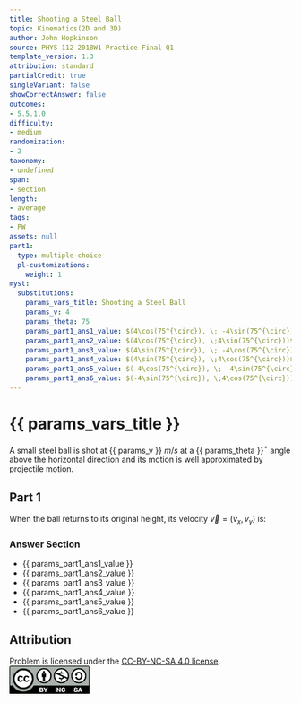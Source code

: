 ```yaml
---
title: Shooting a Steel Ball
topic: Kinematics(2D and 3D)
author: John Hopkinson
source: PHYS 112 2018W1 Practice Final Q1
template_version: 1.3
attribution: standard
partialCredit: true
singleVariant: false
showCorrectAnswer: false
outcomes:
- 5.5.1.0
difficulty:
- medium
randomization:
- 2
taxonomy:
- undefined
span:
- section
length:
- average
tags:
- PW
assets: null
part1:
  type: multiple-choice
  pl-customizations:
    weight: 1
myst:
  substitutions:
    params_vars_title: Shooting a Steel Ball
    params_v: 4
    params_theta: 75
    params_part1_ans1_value: $(4\cos(75^{\circ}), \; -4\sin(75^{\circ}))$
    params_part1_ans2_value: $(4\cos(75^{\circ}), \;4\sin(75^{\circ}))$
    params_part1_ans3_value: $(4\sin(75^{\circ}), \; -4\cos(75^{\circ}))$
    params_part1_ans4_value: $(4\sin(75^{\circ}), \;4\cos(75^{\circ}))$
    params_part1_ans5_value: $(-4\cos(75^{\circ}), \; -4\sin(75^{\circ}))$
    params_part1_ans6_value: $(-4\sin(75^{\circ}), \;4\cos(75^{\circ}))$
---
```

# {{ params_vars_title }}
A small steel ball is shot at {{ params_v }} $m/s$ at a {{ params_theta }}$^{\circ}$ angle above the horizontal direction and its motion is well approximated by projectile motion.

## Part 1

When the ball returns to its original height, its velocity $\overrightarrow{v} = (v_x, v_y)$ is:

### Answer Section

- {{ params_part1_ans1_value }}
- {{ params_part1_ans2_value }}
- {{ params_part1_ans3_value }}
- {{ params_part1_ans4_value }}
- {{ params_part1_ans5_value }}
- {{ params_part1_ans6_value }}

## Attribution

Problem is licensed under the [CC-BY-NC-SA 4.0 license](https://creativecommons.org/licenses/by-nc-sa/4.0/).<br> ![The Creative Commons 4.0 license requiring attribution-BY, non-commercial-NC, and share-alike-SA license.](https://raw.githubusercontent.com/firasm/bits/master/by-nc-sa.png)